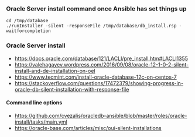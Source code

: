 
### Oracle Server install command once Ansible has set things up

    cd /tmp/database
    ./runInstaller -silent -responseFile /tmp/database/db_install.rsp -waitforcompletion


### Oracle Server install
- https://docs.oracle.com/database/121/LACLI/pre_install.htm#LACLI1355 
- https://valehagayev.wordpress.com/2016/09/08/oracle-12-1-0-2-silent-install-and-de-installation-on-oel
- https://www.tecmint.com/install-oracle-database-12c-on-centos-7
- https://stackoverflow.com/questions/17472379/showing-progress-in-oracle-db-silent-installation-with-response-file

#### Command line options
- https://github.com/cvezalis/oracledb-ansible/blob/master/roles/oracle-install/tasks/main.yml
- https://oracle-base.com/articles/misc/oui-silent-installations
